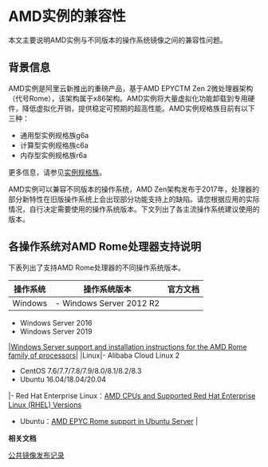 # AMD实例的兼容性

本文主要说明AMD实例与不同版本的操作系统镜像之间的兼容性问题。

## 背景信息

AMD实例是阿里云新推出的重磅产品，基于AMD EPYCTM Zen 2微处理器架构（代号Rome），该架构属于x86架构。AMD实例将大量虚拟化功能卸载到专用硬件，降低虚拟化开销，提供稳定可预期的超高性能。AMD实例规格族目前有以下三种：

-   通用型实例规格族g6a
-   计算型实例规格族c6a
-   内存型实例规格族r6a

更多信息，请参见[实例规格族](/intl.zh-CN/实例/实例规格族.md)。

AMD实例可以兼容不同版本的操作系统，AMD Zen架构发布于2017年，处理器的部分新特性在旧版操作系统上会出现部分功能支持上的缺陷。请您根据应用的实际情况，自行决定需要使用的操作系统版本。下文列出了各主流操作系统建议使用的版本。

## 各操作系统对AMD Rome处理器支持说明

下表列出了支持AMD Rome处理器的不同操作系统版本。

|操作系统|操作系统版本|官方文档|
|----|------|----|
|Windows|-   Windows Server 2012 R2
-   Windows Server 2016
-   Windows Server 2019

|[Windows Server support and installation instructions for the AMD Rome family of processors](https://support.microsoft.com/en-us/help/4514607/windows-server-support-and-installation-instructions-for-amd-rome-proc)|
|Linux|-   Alibaba Cloud Linux 2
-   CentOS 7.6/7.7/7.8/7.9/8.0/8.1/8.2/8.3
-   Ubuntu 16.04/18.04/20.04

|-   Red Hat Enterprise Linux：[AMD CPUs and Supported Red Hat Enterprise Linux \(RHEL\) Versions](https://access.redhat.com/support/policy/amd)
-   Ubuntu：[AMD EPYC Rome support in Ubuntu Server](https://ubuntu.com/blog/amd-epyc-rome-support-in-ubuntu-server) |

**相关文档**  


[公共镜像发布记录](/intl.zh-CN/镜像/公共镜像/公共镜像发布记录.md)


